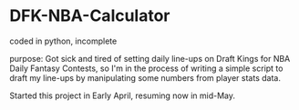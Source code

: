 # DFK-NBA-Calculator
coded in python, incomplete

purpose: Got sick and tired of setting daily line-ups on Draft Kings for NBA Daily Fantasy Contests, so I'm in the process of
writing a simple script to draft my line-ups by manipulating some numbers from player stats data.

Started this project in Early April, resuming now in mid-May.
